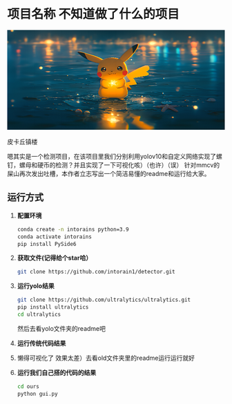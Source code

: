 # 项目名称 不知道做了什么的项目

![项目图片](11.png) 

皮卡丘镇楼

嗯其实是一个检测项目，在该项目里我们分别利用yolov10和自定义网络实现了螺钉，螺母和硬币的检测？并且实现了一下可视化咳）（也许）（误）
针对mmcv的屎山再次发出吐槽，本作者立志写出一个简洁易懂的readme和运行给大家。

## 运行方式
1. **配置环境**

   ```bash
   conda create -n intorains python=3.9
   conda activate intorains
   pip install PySide6
2. **获取文件(记得给个star哈）**
   ```bash
   git clone https://github.com/intorain1/detector.git
   
3. **运行yolo结果**
   ```bash
   git clone https://github.com/ultralytics/ultralytics.git
   pip install ultralytics
   cd ultralytics
   ```
   然后去看yolo文件夹的readme吧

4. **运行传统代码结果**
5. 
   懒得可视化了 效果太差）去看old文件夹里的readme运行运行就好

6. **运行我们自己搭的代码的结果**
   ```bash
   cd ours
   python gui.py
   ```
   
